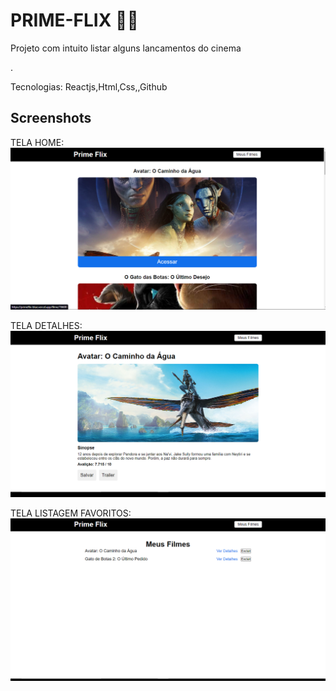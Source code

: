 # PRIME-FLIX 👨‍💻

Projeto com intuito listar alguns lancamentos do cinema

.

Tecnologias: Reactjs,Html,Css,,Github

## Screenshots

 TELA HOME:   
![TELA HOME](https://github.com/Edmarioo/primeflix/blob/main/src/img/1.png?raw=true)

TELA DETALHES:
![TELA DETALHES](https://github.com/Edmarioo/primeflix/blob/main/src/img/2.png?raw=true)

TELA LISTAGEM FAVORITOS:
![TELA LISTAGEM FAVORITOS](https://github.com/Edmarioo/primeflix/blob/main/src/img/3.png?raw=true)

